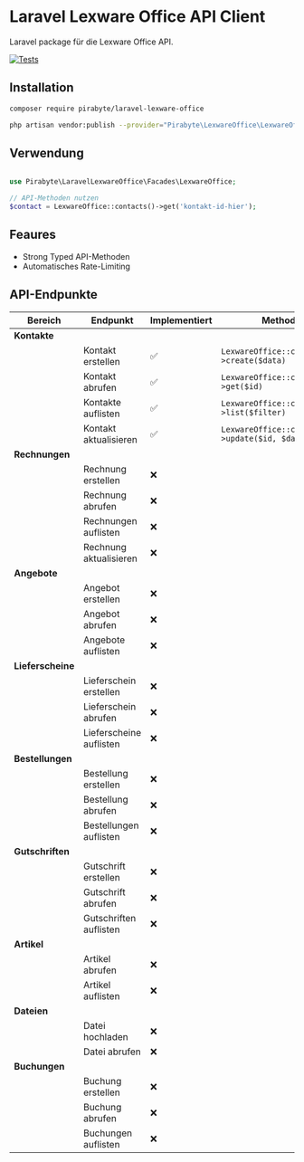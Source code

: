 # Laravel Lexware Office API Client

Laravel package für die Lexware Office API.

[![Tests](https://github.com/pirabyte/laravel-lexware-office/actions/workflows/tests.yml/badge.svg)](https://github.com/pirabyte/laravel-lexware-office/actions/workflows/tests.yml)

## Installation

```bash
composer require pirabyte/laravel-lexware-office
```

```bash
php artisan vendor:publish --provider="Pirabyte\LexwareOffice\LexwareOfficeServiceProvider" --tag="config"
```

## Verwendung

```php

use Pirabyte\LaravelLexwareOffice\Facades\LexwareOffice;

// API-Methoden nutzen
$contact = LexwareOffice::contacts()->get('kontakt-id-hier');

```

## Feaures

- Strong Typed API-Methoden
- Automatisches Rate-Limiting

## API-Endpunkte

| Bereich | Endpunkt | Implementiert | Methode |
|---------|----------|--------------|---------|
| **Kontakte** |  |  |  |
|  | Kontakt erstellen | ✅ | `LexwareOffice::contacts()->create($data)` |
|  | Kontakt abrufen | ✅ | `LexwareOffice::contacts()->get($id)` |
|  | Kontakte auflisten | ✅ | `LexwareOffice::contacts()->list($filter)` |
|  | Kontakt aktualisieren | ✅ | `LexwareOffice::contacts()->update($id, $data)` |
| **Rechnungen** |  |  |  |
|  | Rechnung erstellen | ❌ |  |
|  | Rechnung abrufen | ❌ |  |
|  | Rechnungen auflisten | ❌ |  |
|  | Rechnung aktualisieren | ❌ |  |
| **Angebote** |  |  |  |
|  | Angebot erstellen | ❌ |  |
|  | Angebot abrufen | ❌ |  |
|  | Angebote auflisten | ❌ |  |
| **Lieferscheine** |  |  |  |
|  | Lieferschein erstellen | ❌ |  |
|  | Lieferschein abrufen | ❌ |  |
|  | Lieferscheine auflisten | ❌ |  |
| **Bestellungen** |  |  |  |
|  | Bestellung erstellen | ❌ |  |
|  | Bestellung abrufen | ❌ |  |
|  | Bestellungen auflisten | ❌ |  |
| **Gutschriften** |  |  |  |
|  | Gutschrift erstellen | ❌ |  |
|  | Gutschrift abrufen | ❌ |  |
|  | Gutschriften auflisten | ❌ |  |
| **Artikel** |  |  |  |
|  | Artikel abrufen | ❌ |  |
|  | Artikel auflisten | ❌ |  |
| **Dateien** |  |  |  |
|  | Datei hochladen | ❌ |  |
|  | Datei abrufen | ❌ |  |
| **Buchungen** |  |  |  |
|  | Buchung erstellen | ❌ |  |
|  | Buchung abrufen | ❌ |  |
|  | Buchungen auflisten | ❌ |  |
